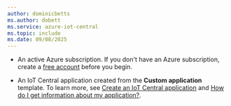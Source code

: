 ```yaml
---
author: dominicbetts
ms.author: dobett
ms.service: azure-iot-central
ms.topic: include
ms.date: 09/08/2025
---
```


- An active Azure subscription. If you don't have an Azure subscription, create a [free account](https://azure.microsoft.com/free/students/?cid=msft_learn) before you begin.

- An IoT Central application created from the **Custom application** template. To learn more, see [Create an IoT Central application](../articles/iot-central/core/howto-create-iot-central-application.md) and [How do I get information about my application?](../articles/iot-central/core/howto-get-app-info.md).
